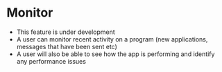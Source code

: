 # Monitor
- This feature is under development
-  A user can monitor recent activity on a program (new applications, messages that have been sent etc)
- A user will also be able to see how the app is performing and identify any performance issues 
